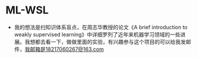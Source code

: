 # ML-WSL
- 我的想法是扫知识体系盲点，在周志华教授的论文《A brief introduction to weakly supervised learning》中详细罗列了近年来机器学习领域的一些进展。我想都去看一下，做做里面的实验，有兴趣参与这个项目的可以给我发邮件，我邮箱是18217060267@163.com
